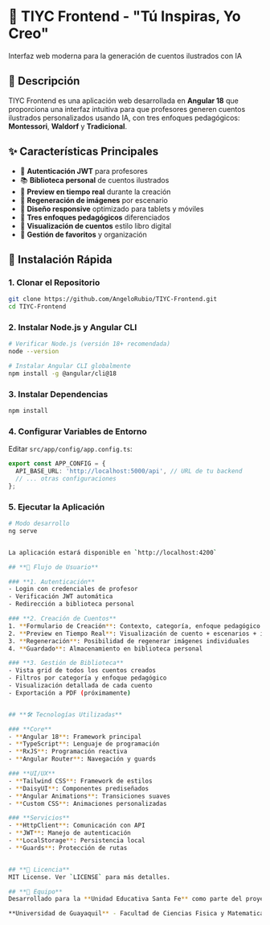 # **🎨 TIYC Frontend - "Tú Inspiras, Yo Creo"**
Interfaz web moderna para la generación de cuentos ilustrados con IA

## **🎯 Descripción**
TIYC Frontend es una aplicación web desarrollada en **Angular 18** que proporciona una interfaz intuitiva para que profesores generen cuentos ilustrados personalizados usando IA, con tres enfoques pedagógicos: **Montessori**, **Waldorf** y **Tradicional**.

## **✨ Características Principales**
- 🔐 **Autenticación JWT** para profesores
- 📚 **Biblioteca personal** de cuentos ilustrados
- 🎨 **Preview en tiempo real** durante la creación
- 🔄 **Regeneración de imágenes** por escenario
- 📱 **Diseño responsive** optimizado para tablets y móviles
- 🎯 **Tres enfoques pedagógicos** diferenciados
- 📖 **Visualización de cuentos** estilo libro digital
- 💾 **Gestión de favoritos** y organización

## **🚀 Instalación Rápida**

### **1. Clonar el Repositorio**
```bash
git clone https://github.com/AngeloRubio/TIYC-Frontend.git
cd TIYC-Frontend
```

### **2. Instalar Node.js y Angular CLI**
```bash
# Verificar Node.js (versión 18+ recomendada)
node --version

# Instalar Angular CLI globalmente
npm install -g @angular/cli@18
```

### **3. Instalar Dependencias**
```bash
npm install
```

### **4. Configurar Variables de Entorno**
Editar `src/app/config/app.config.ts`:
```typescript
export const APP_CONFIG = {
  API_BASE_URL: 'http://localhost:5000/api', // URL de tu backend
  // ... otras configuraciones
};
```

### **5. Ejecutar la Aplicación**
```bash
# Modo desarrollo
ng serve


La aplicación estará disponible en `http://localhost:4200`

## **🎯 Flujo de Usuario**

### **1. Autenticación**
- Login con credenciales de profesor
- Verificación JWT automática
- Redirección a biblioteca personal

### **2. Creación de Cuentos**
1. **Formulario de Creación**: Contexto, categoría, enfoque pedagógico
2. **Preview en Tiempo Real**: Visualización de cuento + escenarios + imágenes
3. **Regeneración**: Posibilidad de regenerar imágenes individuales
4. **Guardado**: Almacenamiento en biblioteca personal

### **3. Gestión de Biblioteca**
- Vista grid de todos los cuentos creados
- Filtros por categoría y enfoque pedagógico
- Visualización detallada de cada cuento
- Exportación a PDF (próximamente)


## **🛠️ Tecnologías Utilizadas**

### **Core**
- **Angular 18**: Framework principal
- **TypeScript**: Lenguaje de programación
- **RxJS**: Programación reactiva
- **Angular Router**: Navegación y guards

### **UI/UX**
- **Tailwind CSS**: Framework de estilos
- **DaisyUI**: Componentes prediseñados
- **Angular Animations**: Transiciones suaves
- **Custom CSS**: Animaciones personalizadas

### **Servicios**
- **HttpClient**: Comunicación con API
- **JWT**: Manejo de autenticación
- **LocalStorage**: Persistencia local
- **Guards**: Protección de rutas


## **📄 Licencia**
MIT License. Ver `LICENSE` para más detalles.

## **👥 Equipo**
Desarrollado para la **Unidad Educativa Santa Fe** como parte del proyecto de innovación educativa con IA.

**Universidad de Guayaquil** - Facultad de Ciencias Fisica y Matematicas

